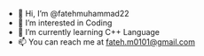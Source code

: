 - 👋 Hi, I’m @fatehmuhammad22
- 👀 I’m interested in Coding
- 🌱 I’m currently learning C++ Language
- 📫 You can reach me at fateh.m0101@gmail.com

<!---
fatehmuhammad22/fatehmuhammad22 is a ✨ special ✨ repository because its `README.md` (this file) appears on your GitHub profile.
You can click the Preview link to take a look at your changes.
--->
